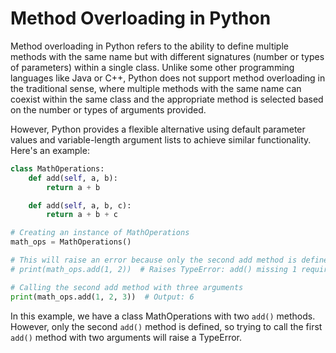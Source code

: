 # Method Overloading in Python

Method overloading in Python refers to the ability to define multiple methods with the same name but with different signatures (number or types of parameters) within a single class. Unlike some other programming languages like Java or C++, Python does not support method overloading in the traditional sense, where multiple methods with the same name can coexist within the same class and the appropriate method is selected based on the number or types of arguments provided.

However, Python provides a flexible alternative using default parameter values and variable-length argument lists to achieve similar functionality. Here's an example:

```python
class MathOperations:
    def add(self, a, b):
        return a + b

    def add(self, a, b, c):
        return a + b + c

# Creating an instance of MathOperations
math_ops = MathOperations()

# This will raise an error because only the second add method is defined
# print(math_ops.add(1, 2))  # Raises TypeError: add() missing 1 required positional argument: 'c'

# Calling the second add method with three arguments
print(math_ops.add(1, 2, 3))  # Output: 6
```

In this example, we have a class MathOperations with two `add()` methods. However, only the second `add()` method is defined, so trying to call the first `add()` method with two arguments will raise a TypeError.
